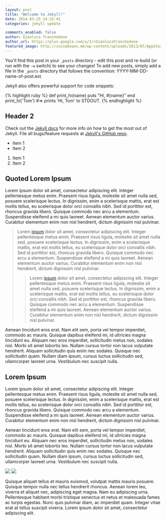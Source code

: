 ```yaml
---
layout: post
title: "Welcome to Jekyll!"
date: 2014-03-25 14:32:41
categories: jekyll update

comments_enabled: false
author: Gianluca Tranchedone
author_url: https://plus.google.com/u/1/+GianlucaTranchedone
featured_image: http://cocoabeans.me/wp-content/uploads/2013/07/AppStoreBanner.png
---
```


You'll find this post in your `_posts` directory - edit this post and re-build (or run with the `-w` switch) to see your changes!
To add new posts, simply add a file in the `_posts` directory that follows the convention: YYYY-MM-DD-name-of-post.ext.

Jekyll also offers powerful support for code snippets:

{% highlight ruby %}
def print_hi(name)
  puts "Hi, #{name}"
end
print_hi('Tom')
#=> prints 'Hi, Tom' to STDOUT.
{% endhighlight %}

## Header 2

Check out the [Jekyll docs][jekyll] for more info on how to get the most out of Jekyll. File all bugs/feature requests at [Jekyll's GitHub repo][jekyll-gh].

* Item 1
* Item 2

1. Item 1
2. Item 2

## Quoted Lorem Ipsum

Lorem ipsum dolor sit amet, consectetur adipiscing elit. Integer pellentesque metus enim. Praesent risus ligula, molestie sit amet nulla sed, posuere scelerisque lectus. In dignissim, enim a scelerisque mattis, erat est mollis tellus, eu scelerisque dolor orci convallis nibh. Sed id porttitor est, rhoncus gravida libero. Quisque commodo nec arcu a elementum. Suspendisse eleifend a mi quis laoreet. Aenean elementum auctor varius. Curabitur elementum enim non nisl hendrerit, dictum dignissim nisl pulvinar.

>Lorem [ipsum](/) dolor sit amet, consectetur adipiscing elit. Integer pellentesque metus enim. Praesent risus ligula, molestie sit amet nulla sed, posuere scelerisque lectus. In dignissim, enim a scelerisque mattis, erat est mollis tellus, eu scelerisque dolor orci convallis nibh. Sed id porttitor est, rhoncus gravida libero. Quisque commodo nec arcu a elementum. Suspendisse eleifend a mi quis laoreet. Aenean elementum auctor varius. Curabitur elementum enim non nisl hendrerit, dictum dignissim nisl pulvinar.
>>Lorem [ipsum](/) dolor sit amet, consectetur adipiscing elit. Integer pellentesque metus enim. Praesent risus ligula, molestie sit amet nulla sed, posuere scelerisque lectus. In dignissim, enim a scelerisque mattis, erat est mollis tellus, eu scelerisque dolor orci convallis nibh. Sed id porttitor est, rhoncus gravida libero. Quisque commodo nec arcu a elementum. Suspendisse eleifend a mi quis laoreet. Aenean elementum auctor varius. Curabitur elementum enim non nisl hendrerit, dictum dignissim nisl pulvinar.

Aenean tincidunt eros erat. Nam elit sem, porta vel tempor imperdiet, commodo ac mauris. Quisque dapibus eleifend mi, id ultricies magna tincidunt eu. Aliquam nec eros imperdiet, sollicitudin metus non, sodales nisl. Morbi sit amet lobortis leo. Nullam cursus tortor non lacus vulputate hendrerit. Aliquam sollicitudin quis enim nec sodales. Quisque nec sollicitudin quam. Nullam diam ipsum, cursus luctus sollicitudin sed, ullamcorper laoreet urna. Vestibulum nec suscipit nulla.

## Lorem Ipsum

Lorem ipsum dolor sit amet, consectetur adipiscing elit. Integer pellentesque metus enim. Praesent risus ligula, molestie sit amet nulla sed, posuere scelerisque lectus. In dignissim, enim a scelerisque mattis, erat est mollis tellus, eu scelerisque dolor orci convallis nibh. Sed id porttitor est, rhoncus gravida libero. Quisque commodo nec arcu a elementum. Suspendisse eleifend a mi quis laoreet. Aenean elementum auctor varius. Curabitur elementum enim non nisl hendrerit, dictum dignissim nisl pulvinar.

Aenean tincidunt eros erat. Nam elit sem, porta vel tempor imperdiet, commodo ac mauris. Quisque dapibus eleifend mi, id ultricies magna tincidunt eu. Aliquam nec eros imperdiet, sollicitudin metus non, sodales nisl. Morbi sit amet lobortis leo. Nullam cursus tortor non lacus vulputate hendrerit. Aliquam sollicitudin quis enim nec sodales. Quisque nec sollicitudin quam. Nullam diam ipsum, cursus luctus sollicitudin sed, ullamcorper laoreet urna. Vestibulum nec suscipit nulla.

<p class="post_image_group">
	<img src="http://www.gravatar.com/avatar/2b98c09b232d45d7b03fd6804ed23e40?s=240" />
	<img src="http://www.gravatar.com/avatar/1bb1f1e4b25c5b64a664394b34f7ad96?s=240" />
</p>

Quisque aliquet tellus et mauris euismod, volutpat mattis mauris posuere. Quisque tempor nulla nec tellus hendrerit rhoncus. Aenean lorem leo, viverra et aliquet nec, adipiscing eget magna. Nam eu adipiscing urna. Pellentesque habitant morbi tristique senectus et netus et malesuada fames ac turpis egestas. Nunc quis pulvinar diam, ac imperdiet quam. Integer vitae erat at tellus suscipit viverra. Lorem ipsum dolor sit amet, consectetur adipiscing elit.

[jekyll-gh]: https://github.com/mojombo/jekyll
[jekyll]:    http://jekyllrb.com
